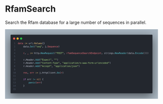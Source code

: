 # RfamSearch

Search the Rfam database for a large number of sequences in parallel.

![plot](./figures/code.png)
